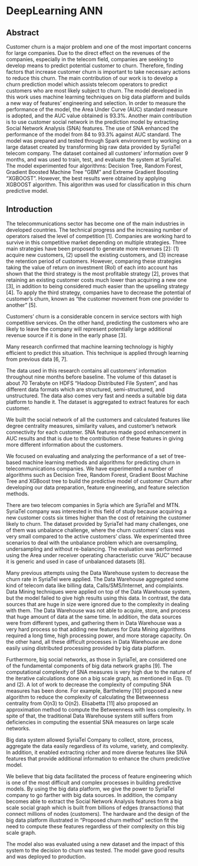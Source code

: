 # DeepLearning ANN

## Abstract
Customer churn is a major problem and one of the most important concerns for large companies. Due to the direct effect on the revenues of the companies, especially in the telecom field, companies are seeking to develop means to predict potential customer to churn. Therefore, finding factors that increase customer churn is important to take necessary actions to reduce this churn. The main contribution of our work is to develop a churn prediction model which assists telecom operators to predict customers who are most likely subject to churn. The model developed in this work uses machine learning techniques on big data platform and builds a new way of features’ engineering and selection. In order to measure the performance of the model, the Area Under Curve (AUC) standard measure is adopted, and the AUC value obtained is 93.3%. Another main contribution is to use customer social network in the prediction model by extracting Social Network Analysis (SNA) features. The use of SNA enhanced the performance of the model from 84 to 93.3% against AUC standard. The model was prepared and tested through Spark environment by working on a large dataset created by transforming big raw data provided by SyriaTel telecom company. The dataset contained all customers’ information over 9 months, and was used to train, test, and evaluate the system at SyriaTel. The model experimented four algorithms: Decision Tree, Random Forest, Gradient Boosted Machine Tree “GBM” and Extreme Gradient Boosting “XGBOOST”. However, the best results were obtained by applying XGBOOST algorithm. This algorithm was used for classification in this churn predictive model.

## Introduction
The telecommunications sector has become one of the main industries in developed countries. The technical progress and the increasing number of operators raised the level of competition [1]. Companies are working hard to survive in this competitive market depending on multiple strategies. Three main strategies have been proposed to generate more revenues [2]: (1) acquire new customers, (2) upsell the existing customers, and (3) increase the retention period of customers. However, comparing these strategies taking the value of return on investment (RoI) of each into account has shown that the third strategy is the most profitable strategy [2], proves that retaining an existing customer costs much lower than acquiring a new one [3], in addition to being considered much easier than the upselling strategy [4]. To apply the third strategy, companies have to decrease the potential of customer’s churn, known as “the customer movement from one provider to another” [5].

Customers’ churn is a considerable concern in service sectors with high competitive services. On the other hand, predicting the customers who are likely to leave the company will represent potentially large additional revenue source if it is done in the early phase [3].

Many research confirmed that machine learning technology is highly efficient to predict this situation. This technique is applied through learning from previous data [6, 7].

The data used in this research contains all customers’ information throughout nine months before baseline. The volume of this dataset is about 70 Terabyte on HDFS “Hadoop Distributed File System”, and has different data formats which are structured, semi-structured, and unstructured. The data also comes very fast and needs a suitable big data platform to handle it. The dataset is aggregated to extract features for each customer.

We built the social network of all the customers and calculated features like degree centrality measures, similarity values, and customer’s network connectivity for each customer. SNA features made good enhancement in AUC results and that is due to the contribution of these features in giving more different information about the customers.

We focused on evaluating and analyzing the performance of a set of tree-based machine learning methods and algorithms for predicting churn in telecommunications companies. We have experimented a number of algorithms such as Decision Tree, Random Forest, Gradient Boost Machine Tree and XGBoost tree to build the predictive model of customer Churn after developing our data preparation, feature engineering, and feature selection methods.

There are two telecom companies in Syria which are SyriaTel and MTN. SyriaTel company was interested in this field of study because acquiring a new customer costs six times higher than the cost of retaining the customer likely to churn. The dataset provided by SyriaTel had many challenges, one of them was unbalance challenge, where the churn customers’ class was very small compared to the active customers’ class. We experimented three scenarios to deal with the unbalance problem which are oversampling, undersampling and without re-balancing. The evaluation was performed using the Area under receiver operating characteristic curve “AUC” because it is generic and used in case of unbalanced datasets [8].

Many previous attempts using the Data Warehouse system to decrease the churn rate in SyriaTel were applied. The Data Warehouse aggregated some kind of telecom data like billing data, Calls/SMS/Internet, and complaints. Data Mining techniques were applied on top of the Data Warehouse system, but the model failed to give high results using this data. In contrast, the data sources that are huge in size were ignored due to the complexity in dealing with them. The Data Warehouse was not able to acquire, store, and process that huge amount of data at the same time. In addition, the data sources were from different types, and gathering them in Data Warehouse was a very hard process so that adding new features for Data Mining algorithms required a long time, high processing power, and more storage capacity. On the other hand, all these difficult processes in Data Warehouse are done easily using distributed processing provided by big data platform.

Furthermore, big social networks, as those in SyriaTel, are considered one of the fundamental components of big data network graphs [9]. The computational complexity of SNA measures is very high due to the nature of the iterative calculations done on a big scale graph, as mentioned in Eqs. (1) and (2). A lot of work to decrease the complexity of computing SNA measures has been done. For example, Barthelemy [10] proposed a new algorithm to reduce the complexity of calculating the Betweenness centrality from O(n3) to O(n2). Elisabetta [11] also proposed an  approximation method to compute the Betweenness with less complexity. In spite of that, the traditional Data Warehouse system still suffers from deficiencies in computing the essential SNA measures on large scale networks.

Big data system allowed SyriaTel Company to collect, store, process, aggregate the data easily regardless of its volume, variety, and complexity. In addition, it enabled extracting richer and more diverse features like SNA features that provide additional information to enhance the churn predictive model.

We believe that big data facilitated the process of feature engineering which is one of the most difficult and complex processes in building predictive models. By using the big data platform, we give the power to SyriaTel company to go farther with big data sources. In addition, the company becomes able to extract the Social Network Analysis features from a big scale social graph which is built from billions of edges (transactions) that connect millions of nodes (customers). The hardware and the design of the big data platform illustrated in “Proposed churn method” section fit the need to compute these features regardless of their complexity on this big scale graph.

The model also was evaluated using a new dataset and the impact of this system to the decision to churn was tested. The model gave good results and was deployed to production.
